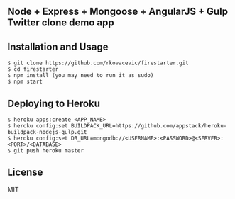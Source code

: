 ## Node + Express + Mongoose + AngularJS + Gulp Twitter clone demo app 

## Installation and Usage
    
    $ git clone https://github.com/rkovacevic/firestarter.git
    $ cd firestarter
    $ npm install (you may need to run it as sudo)
    $ npm start

## Deploying to Heroku

	$ heroku apps:create <APP_NAME>
	$ heroku config:set BUILDPACK_URL=https://github.com/appstack/heroku-buildpack-nodejs-gulp.git
	$ heroku config:set DB_URL=mongodb://<USERNAME>:<PASSWORD>@<SERVER>:<PORT>/<DATABASE>
	$ git push heroku master

## License

MIT

